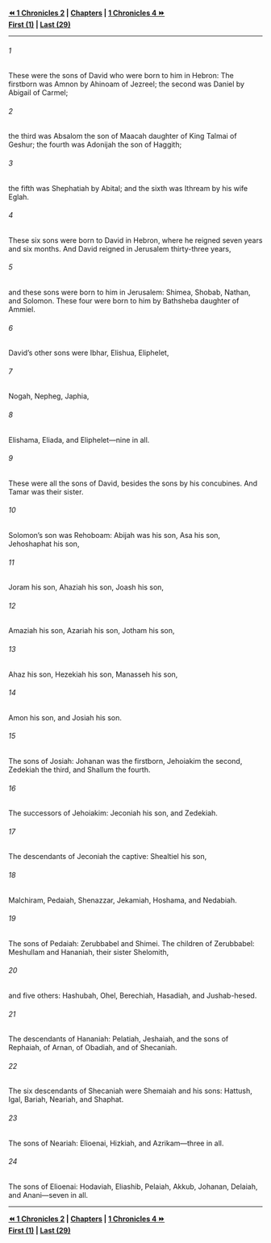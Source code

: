   
**[⏪ 1 Chronicles 2](./1%20Chronicles%202.md) | [Chapters](./_index.md) | [1 Chronicles 4 ⏩](./1%20Chronicles%204.md)**  
**[First (1)](./1%20Chronicles%201.md) | [Last (29)](./1%20Chronicles%2029.md)**  
  
---  
  
###### 1  
These were the sons of David who were born to him in Hebron: The firstborn was Amnon by Ahinoam of Jezreel; the second was Daniel by Abigail of Carmel;  
  
###### 2  
the third was Absalom the son of Maacah daughter of King Talmai of Geshur; the fourth was Adonijah the son of Haggith;  
  
###### 3  
the fifth was Shephatiah by Abital; and the sixth was Ithream by his wife Eglah.  
  
###### 4  
These six sons were born to David in Hebron, where he reigned seven years and six months. And David reigned in Jerusalem thirty-three years,  
  
###### 5  
and these sons were born to him in Jerusalem: Shimea, Shobab, Nathan, and Solomon. These four were born to him by Bathsheba daughter of Ammiel.  
  
###### 6  
David’s other sons were Ibhar, Elishua, Eliphelet,  
  
###### 7  
Nogah, Nepheg, Japhia,  
  
###### 8  
Elishama, Eliada, and Eliphelet—nine in all.  
  
###### 9  
These were all the sons of David, besides the sons by his concubines. And Tamar was their sister.  
  
###### 10  
Solomon’s son was Rehoboam: Abijah was his son, Asa his son, Jehoshaphat his son,  
  
###### 11  
Joram his son, Ahaziah his son, Joash his son,  
  
###### 12  
Amaziah his son, Azariah his son, Jotham his son,  
  
###### 13  
Ahaz his son, Hezekiah his son, Manasseh his son,  
  
###### 14  
Amon his son, and Josiah his son.  
  
###### 15  
The sons of Josiah: Johanan was the firstborn, Jehoiakim the second, Zedekiah the third, and Shallum the fourth.  
  
###### 16  
The successors of Jehoiakim: Jeconiah his son, and Zedekiah.  
  
###### 17  
The descendants of Jeconiah the captive: Shealtiel his son,  
  
###### 18  
Malchiram, Pedaiah, Shenazzar, Jekamiah, Hoshama, and Nedabiah.  
  
###### 19  
The sons of Pedaiah: Zerubbabel and Shimei. The children of Zerubbabel: Meshullam and Hananiah, their sister Shelomith,  
  
###### 20  
and five others: Hashubah, Ohel, Berechiah, Hasadiah, and Jushab-hesed.  
  
###### 21  
The descendants of Hananiah: Pelatiah, Jeshaiah, and the sons of Rephaiah, of Arnan, of Obadiah, and of Shecaniah.  
  
###### 22  
The six descendants of Shecaniah were Shemaiah and his sons: Hattush, Igal, Bariah, Neariah, and Shaphat.  
  
###### 23  
The sons of Neariah: Elioenai, Hizkiah, and Azrikam—three in all.  
  
###### 24  
The sons of Elioenai: Hodaviah, Eliashib, Pelaiah, Akkub, Johanan, Delaiah, and Anani—seven in all.  
  
  
---  
  
**[⏪ 1 Chronicles 2](./1%20Chronicles%202.md) | [Chapters](./_index.md) | [1 Chronicles 4 ⏩](./1%20Chronicles%204.md)**  
**[First (1)](./1%20Chronicles%201.md) | [Last (29)](./1%20Chronicles%2029.md)**  
  
